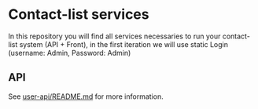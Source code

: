 # Contact-list services

In this repository you will find all services necessaries to run your contact-list system (API + Front), in the first iteration we will use static Login (username: Admin, Password: Admin)

## API

See [user-api/README.md](README.md) for more information.
